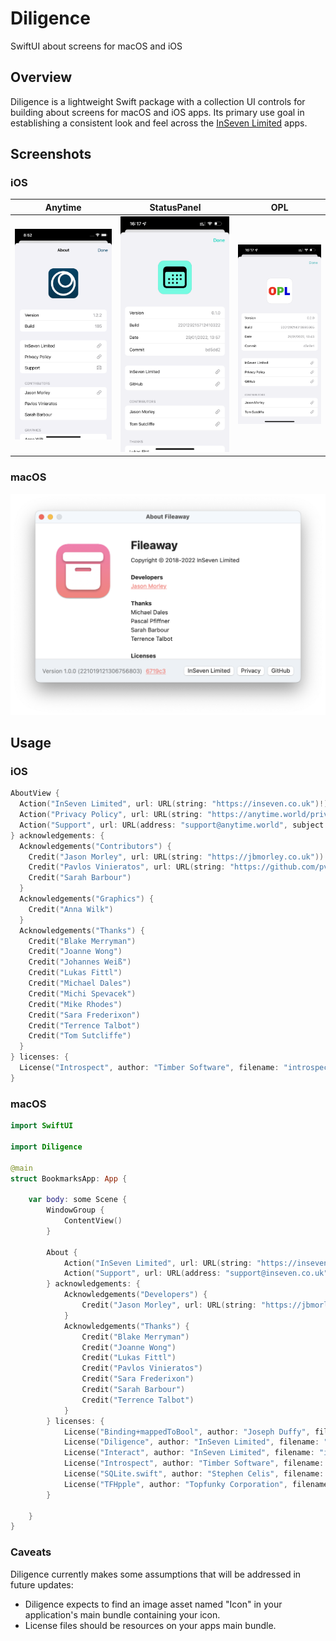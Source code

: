 # Diligence

SwiftUI about screens for macOS and iOS

## Overview

Diligence is a lightweight Swift package with a collection UI controls for building about screens for macOS and iOS apps. Its primary use goal in establishing a consistent look and feel across the [InSeven Limited](https://github.com/inseven) apps.

## Screenshots

### iOS

| Anytime                            | StatusPanel                                | OPL                        |
| ---------------------------------- | ------------------------------------------ | -------------------------- |
| ![anytime](images/anytime-iOS.png) | ![statuspanel](images/statuspanel-iOS.png) | ![opl](images/opl-iOS.png) |

### macOS
<img src="images/Fileaway-macOS.png" width="712" />

## Usage

### iOS

```swift
AboutView {
  Action("InSeven Limited", url: URL(string: "https://inseven.co.uk")!)
  Action("Privacy Policy", url: URL(string: "https://anytime.world/privacy-policy")!)
  Action("Support", url: URL(address: "support@anytime.world", subject: "Anytime Support")!)
} acknowledgements: {
  Acknowledgements("Contributors") {
    Credit("Jason Morley", url: URL(string: "https://jbmorley.co.uk"))
    Credit("Pavlos Vinieratos", url: URL(string: "https://github.com/pvinis"))
    Credit("Sarah Barbour")
  }
  Acknowledgements("Graphics") {
    Credit("Anna Wilk")
  }
  Acknowledgements("Thanks") {
    Credit("Blake Merryman")
    Credit("Joanne Wong")
    Credit("Johannes Weiß")
    Credit("Lukas Fittl")
    Credit("Michael Dales")
    Credit("Michi Spevacek")
    Credit("Mike Rhodes")
    Credit("Sara Frederixon")
    Credit("Terrence Talbot")
    Credit("Tom Sutcliffe")
  }
} licenses: {
  License("Introspect", author: "Timber Software", filename: "introspect-license")
}
```

### macOS

```swift
import SwiftUI

import Diligence

@main
struct BookmarksApp: App {

    var body: some Scene {
        WindowGroup {
            ContentView()
        }

        About {
            Action("InSeven Limited", url: URL(string: "https://inseven.co.uk")!)
            Action("Support", url: URL(address: "support@inseven.co.uk", subject: "Bookmarks Support")!)
        } acknowledgements: {
            Acknowledgements("Developers") {
                Credit("Jason Morley", url: URL(string: "https://jbmorley.co.uk"))
            }
            Acknowledgements("Thanks") {
                Credit("Blake Merryman")
                Credit("Joanne Wong")
                Credit("Lukas Fittl")
                Credit("Pavlos Vinieratos")
                Credit("Sara Frederixon")
                Credit("Sarah Barbour")
                Credit("Terrence Talbot")
            }
        } licenses: {
            License("Binding+mappedToBool", author: "Joseph Duffy", filename: "Binding+mappedToBool")
            License("Diligence", author: "InSeven Limited", filename: "Diligence")
            License("Interact", author: "InSeven Limited", filename: "interact-license")
            License("Introspect", author: "Timber Software", filename: "Introspect")
            License("SQLite.swift", author: "Stephen Celis", filename: "SQLite-swift")
            License("TFHpple", author: "Topfunky Corporation", filename: "TFHpple")
        }

    }
}
```

### Caveats

Diligence currently makes some assumptions that will be addressed in future updates:

- Diligence expects to find an image asset named "Icon" in your application's main bundle containing your icon.
- License files should be resources on your apps main bundle.
